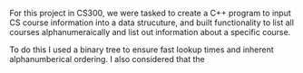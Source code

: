 For this project in CS300, we were tasked to create a C++ program to input CS course information into a data strucuture, and built functionality to
list all courses alphanumeraically and list out information about a specific course. 

To do this I used a binary tree to ensure fast lookup times and inherent alphanumberical ordering. I also considered that the
